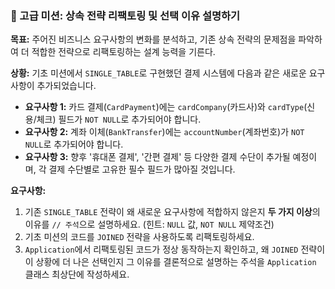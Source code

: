 ### 🥇 고급 미션: 상속 전략 리팩토링 및 선택 이유 설명하기

**목표:** 주어진 비즈니스 요구사항의 변화를 분석하고, 기존 상속 전략의 문제점을 파악하여 더 적합한 전략으로 리팩토링하는 설계 능력을 기른다.

**상황:** 기초 미션에서 `SINGLE_TABLE`로 구현했던 결제 시스템에 다음과 같은 새로운 요구사항이 추가되었습니다.
* **요구사항 1:** 카드 결제(`CardPayment`)에는 `cardCompany`(카드사)와 `cardType`(신용/체크) 필드가 `NOT NULL`로 추가되어야 합니다.
* **요구사항 2:** 계좌 이체(`BankTransfer`)에는 `accountNumber`(계좌번호)가 `NOT NULL`로 추가되어야 합니다.
* **요구사항 3:** 향후 '휴대폰 결제', '간편 결제' 등 다양한 결제 수단이 추가될 예정이며, 각 결제 수단별로 고유한 필수 필드가 많아질 것입니다.

**요구사항:**
1. 기존 `SINGLE_TABLE` 전략이 왜 새로운 요구사항에 적합하지 않은지 **두 가지 이상**의 이유를 `// 주석`으로 설명하세요. (힌트: `NULL` 값, `NOT NULL` 제약조건)
2. 기초 미션의 코드를 `JOINED` 전략을 사용하도록 리팩토링하세요.
3. `Application`에서 리팩토링된 코드가 정상 동작하는지 확인하고, 왜 `JOINED` 전략이 이 상황에 더 나은 선택인지 그 이유를 결론적으로 설명하는 주석을 `Application` 클래스 최상단에 작성하세요.
